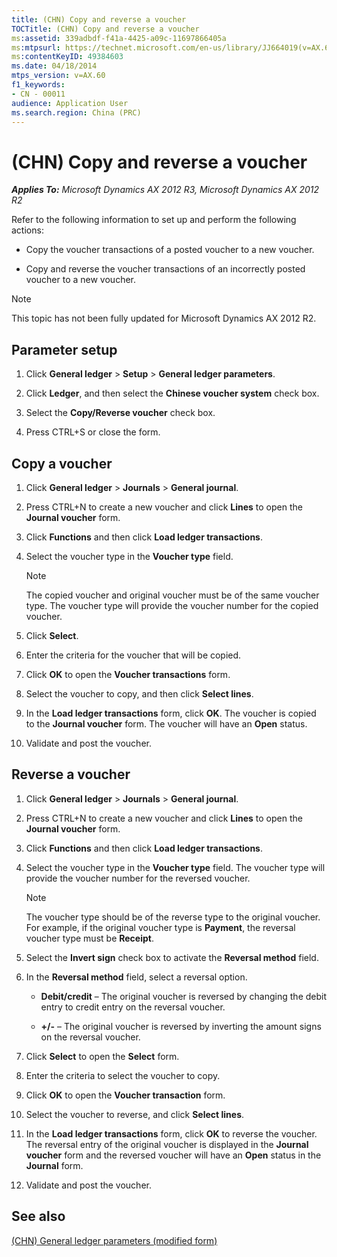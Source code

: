 ```yaml
---
title: (CHN) Copy and reverse a voucher
TOCTitle: (CHN) Copy and reverse a voucher
ms:assetid: 339adbdf-f41a-4425-a09c-11697866405a
ms:mtpsurl: https://technet.microsoft.com/en-us/library/JJ664019(v=AX.60)
ms:contentKeyID: 49384603
ms.date: 04/18/2014
mtps_version: v=AX.60
f1_keywords:
- CN - 00011
audience: Application User
ms.search.region: China (PRC)
---
```


# (CHN) Copy and reverse a voucher 


_**Applies To:** Microsoft Dynamics AX 2012 R3, Microsoft Dynamics AX 2012 R2_

Refer to the following information to set up and perform the following actions:

  - Copy the voucher transactions of a posted voucher to a new voucher.

  - Copy and reverse the voucher transactions of an incorrectly posted voucher to a new voucher.


> [!NOTE]
> <P>This topic has not been fully updated for Microsoft Dynamics AX 2012 R2.</P>



## Parameter setup

1.  Click **General ledger** \> **Setup** \> **General ledger parameters**.

2.  Click **Ledger**, and then select the **Chinese voucher system** check box.

3.  Select the **Copy/Reverse voucher** check box.

4.  Press CTRL+S or close the form.

## Copy a voucher

1.  Click **General ledger** \> **Journals** \> **General journal**.

2.  Press CTRL+N to create a new voucher and click **Lines** to open the **Journal voucher** form.

3.  Click **Functions** and then click **Load ledger transactions**.

4.  Select the voucher type in the **Voucher type** field.
    

    > [!NOTE]
    > <P>The copied voucher and original voucher must be of the same voucher type. The voucher type will provide the voucher number for the copied voucher.</P>



5.  Click **Select**.

6.  Enter the criteria for the voucher that will be copied.

7.  Click **OK** to open the **Voucher transactions** form.

8.  Select the voucher to copy, and then click **Select lines**.

9.  In the **Load ledger transactions** form, click **OK**. The voucher is copied to the **Journal voucher** form. The voucher will have an **Open** status.

10. Validate and post the voucher.

## Reverse a voucher

1.  Click **General ledger** \> **Journals** \> **General journal**.

2.  Press CTRL+N to create a new voucher and click **Lines** to open the **Journal voucher** form.

3.  Click **Functions** and then click **Load ledger transactions**.

4.  Select the voucher type in the **Voucher type** field. The voucher type will provide the voucher number for the reversed voucher.
    

    > [!NOTE]
    > <P>The voucher type should be of the reverse type to the original voucher. For example, if the original voucher type is <STRONG>Payment</STRONG>, the reversal voucher type must be <STRONG>Receipt</STRONG>.</P>



5.  Select the **Invert sign** check box to activate the **Reversal method** field.

6.  In the **Reversal method** field, select a reversal option.
    
      - **Debit/credit** – The original voucher is reversed by changing the debit entry to credit entry on the reversal voucher.
    
      - **+/-** – The original voucher is reversed by inverting the amount signs on the reversal voucher.

7.  Click **Select** to open the **Select** form.

8.  Enter the criteria to select the voucher to copy.

9.  Click **OK** to open the **Voucher transaction** form.

10. Select the voucher to reverse, and click **Select lines**.

11. In the **Load ledger transactions** form, click **OK** to reverse the voucher. The reversal entry of the original voucher is displayed in the **Journal voucher** form and the reversed voucher will have an **Open** status in the **Journal** form.

12. Validate and post the voucher.

## See also

[(CHN) General ledger parameters (modified form)](https://technet.microsoft.com/en-us/library/jj664137\(v=ax.60\))

  



